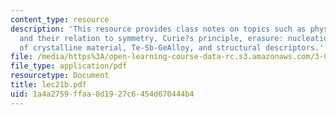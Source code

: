 ```yaml
---
content_type: resource
description: 'This resource provides class notes on topics such as physical properties
  and their relation to symmetry, Curie?s principle, erasure: nucleation and growth
  of crystalline material, Te-Sb-GeAlloy, and structural descriptors.'
file: /media/https%3A/open-learning-course-data-rc.s3.amazonaws.com/3-012-fundamentals-of-materials-science-fall-2005/1a4a2759ffaa8d1927c6454d670444b4_lec21b.pdf
file_type: application/pdf
resourcetype: Document
title: lec21b.pdf
uid: 1a4a2759-ffaa-8d19-27c6-454d670444b4
---
```

